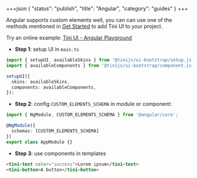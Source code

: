 +++json
{
  "status": "publish",
  "title": "Angular",
  "category": "guides"
}
+++

Angular supports custom elements well, you can can use one of the methods mentioned in [Get Started](/ui/get-started) to add Tini UI to your project.

Try an online example: [Tini UI - Angular Playground](https://stackblitz.com/edit/tini-ui-angular-playground?file=src%2Fmain.html)

- **Step 1**: setup UI in `main.ts`

```ts
import { setupUI, availableSkins } from '@tinijs/ui-bootstrap/setup.js';
import { availableComponents } from '@tinijs/ui-bootstrap/component.js';

setupUI({
  skins: availableSkins,
  components: availableComponents,
});
```

- **Step 2**: config `CUSTOM_ELEMENTS_SCHEMA` in module or component:

```ts
import { NgModule, CUSTOM_ELEMENTS_SCHEMA } from '@angular/core';

@NgModule({
  schemas: [CUSTOM_ELEMENTS_SCHEMA]
})
export class AppModule {}
```

- **Step 3**: use components in templates

```html
<tini-text color="success">Lorem ipsum</tini-text>
<tini-button>A button</tini-button>
```
